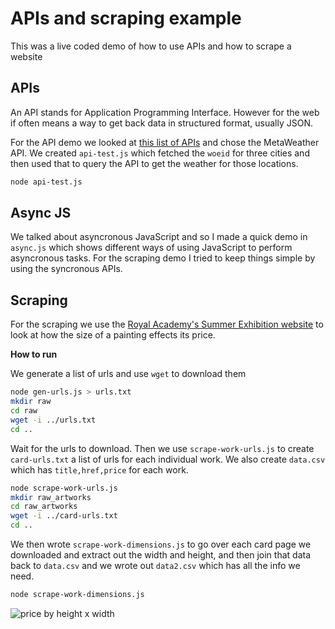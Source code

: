 # APIs and scraping example

This was a live coded demo of how to use APIs and how to scrape a website

## APIs

An API stands for Application Programming Interface. However for the web if often means a way to get back data in structured format, usually JSON.

For the API demo we looked at [this list of APIs](https://github.com/public-apis/public-apis) and chose the MetaWeather API. We created `api-test.js` which fetched the `woeid` for three cities and then used that to query the API to get the weather for those locations.

```sh
node api-test.js
```

## Async JS

We talked about asyncronous JavaScript and so I made a quick demo in `async.js` which shows different ways of using JavaScript to perform asyncronous tasks. For the scraping demo I tried to keep things simple by using the syncronous APIs.

## Scraping

For the scraping we use the [Royal Academy's Summer Exhibition website](https://www.royalacademy.org.uk/exhibition/summer-exhibition-2019) to look at how the size of a painting effects its price. 

**How to run**

We generate a list of urls and use `wget` to download them

```sh
node gen-urls.js > urls.txt
mkdir raw
cd raw
wget -i ../urls.txt 
cd ..
```

Wait for the urls to download. Then we use `scrape-work-urls.js` to create `card-urls.txt` a list of urls for each individual work. We also create `data.csv` which has `title,href,price` for each work.

```sh
node scrape-work-urls.js
mkdir raw_artworks
cd raw_artworks
wget -i ../card-urls.txt
cd ..
```

We then wrote `scrape-work-dimensions.js` to go over each card page we downloaded and extract out the width and height, and then join that data back to `data.csv` and we wrote out `data2.csv` which has all the info we need.

```sh
node scrape-work-dimensions.js
```

![price by height x width](https://imgur.com/eHlW3ji.png)






